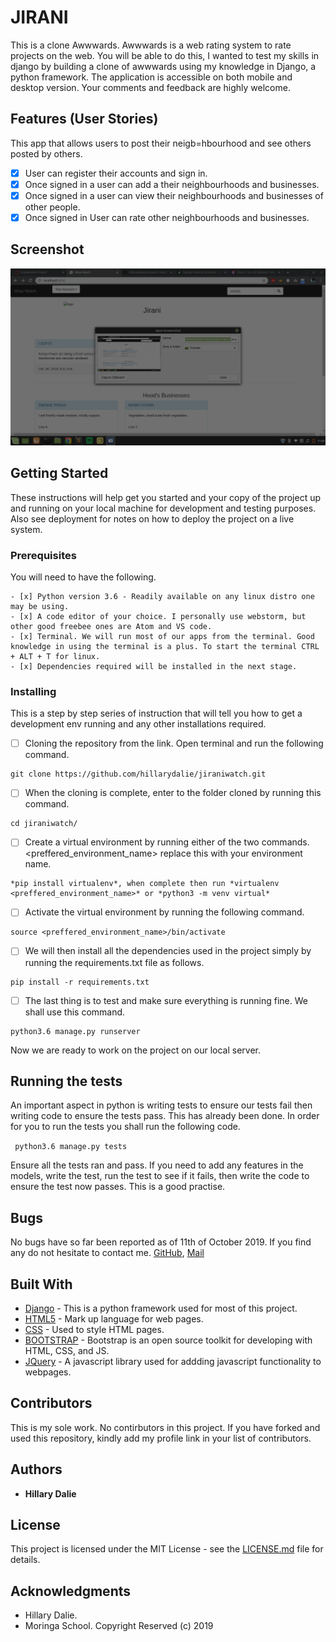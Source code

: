 # JIRANI

This is a clone Awwwards. Awwwards is a web rating system to rate projects on the web. You will be able to do this, I wanted to test my skills in django by building a clone of awwwards using my knowledge in Django, a python framework. The application is accessible on both mobile and desktop version. Your comments and feedback are highly welcome.


## Features (User Stories)
This app that allows users to post their neigb=hbourhood and see others posted by others.

- [x] User can register their accounts and sign in.
- [x] Once signed in a user can add a their neighbourhoods and businesses.
- [x] Once signed in a user can view their neighbourhoods and businesses of other people.
- [x] Once signed in User can rate other neighbourhoods and businesses.

## Screenshot

![A screenshot of the app page](https://github.com/Hillarydalie/jiraniwatch/blob/master/static/images/jirani.png "App Page")

## Getting Started

These instructions will help get you started and your copy of the project up and running on your local machine for development and testing purposes. Also see deployment for notes on how to deploy the project on a live system.

### Prerequisites

You will need to have the following. 

```
- [x] Python version 3.6 - Readily available on any linux distro one may be using.
- [x] A code editor of your choice. I personally use webstorm, but other good freebee ones are Atom and VS code.
- [x] Terminal. We will run most of our apps from the terminal. Good knowledge in using the terminal is a plus. To start the terminal CTRL + ALT + T for linux.
- [x] Dependencies required will be installed in the next stage.
```

### Installing

This is a step by step series of instruction that will tell you how to get a development env running and any other installations required.

- [ ] Cloning the repository from the link. Open terminal and run the following command.
```
git clone https://github.com/hillarydalie/jiraniwatch.git
```
- [ ] When the cloning is complete, enter to the folder cloned by running this command.

```
cd jiraniwatch/
```
- [ ] Create a virtual environment by running either of the two commands. <preffered_environment_name> replace this with your environment name.
```
*pip install virtualenv*, when complete then run *virtualenv <preffered_environment_name>* or *python3 -m venv virtual*
```
- [ ] Activate the virtual environment by running the following command.
```
source <preffered_environment_name>/bin/activate
```
- [ ] We will then install all the dependencies used in the project simply by running the requirements.txt file as follows.
```
pip install -r requirements.txt
```
- [ ] The last thing is to test and make sure everything is running fine. We shall use this command.
```
python3.6 manage.py runserver
```
Now we are ready to work on the project on our local server.


## Running the tests

An important aspect in python is writing tests to ensure our tests fail then writing code to ensure the tests pass. This has already been done. In order for you to run the tests you shall run the following code.

``` python3.6 manage.py tests```

Ensure all the tests ran and pass. If you need to add any features in the models, write the test, run the test to see if it fails, then write the code to ensure the test now passes. This is a good practise.

## Bugs

No bugs have so far been reported as of 11th of October 2019. If you find any do not hesitate to contact me. 
[GitHub](http://hillarydalie.github.com), [Mail](hidalie@gmail.com)

## Built With

* [Django](https://www.djangoproject.com/) - This is a python framework used for most of this project.
* [HTML5](https://www.w3schools.com/html/html5_intro.asp) - Mark up language for web pages.
* [CSS](https://www.w3schools.com/css/default.asp) - Used to style HTML pages.
* [BOOTSTRAP](https://getbootstrap.com/) - Bootstrap is an open source toolkit for developing with HTML, CSS, and JS.
* [JQuery](https://www.jquery.com/) - A javascript library used for addding javascript functionality to webpages.

## Contributors

This is my sole work. No contirbutors in this project. If you have forked and used this repository, kindly add my profile link in your list of contributors.

## Authors

* **Hillary Dalie**


## License

This project is licensed under the MIT License - see the [LICENSE.md](LICENSE.md) file for details.

## Acknowledgments

* Hillary Dalie.
* Moringa School.
                                              Copyright Reserved  (c) 2019

